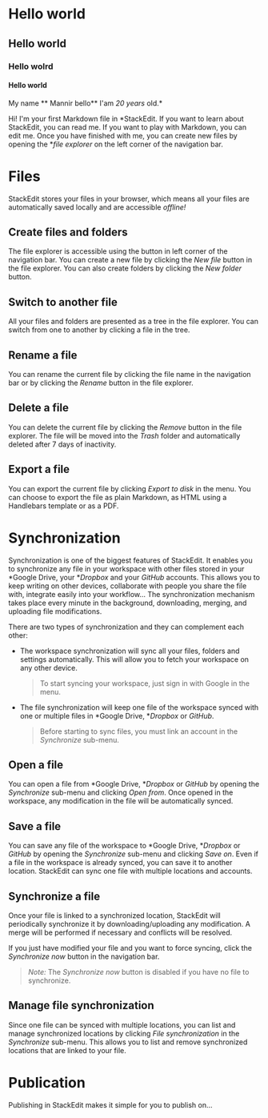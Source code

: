 # Hello world 
## Hello world 
### Hello wolrd 
#### Hello world 

My name ** Mannir bello** I'am *20 years* old.*


Hi! I'm your first Markdown file in *StackEdit. If you want to learn about StackEdit, you can read me. If you want to play with Markdown, you can edit me. Once you have finished with me, you can create new files by opening the **file explorer* on the left corner of the navigation bar.


# Files

StackEdit stores your files in your browser, which means all your files are automatically saved locally and are accessible *offline!*

## Create files and folders

The file explorer is accessible using the button in left corner of the navigation bar. You can create a new file by clicking the *New file* button in the file explorer. You can also create folders by clicking the *New folder* button.

## Switch to another file

All your files and folders are presented as a tree in the file explorer. You can switch from one to another by clicking a file in the tree.

## Rename a file

You can rename the current file by clicking the file name in the navigation bar or by clicking the *Rename* button in the file explorer.

## Delete a file

You can delete the current file by clicking the *Remove* button in the file explorer. The file will be moved into the *Trash* folder and automatically deleted after 7 days of inactivity.

## Export a file

You can export the current file by clicking *Export to disk* in the menu. You can choose to export the file as plain Markdown, as HTML using a Handlebars template or as a PDF.


# Synchronization

Synchronization is one of the biggest features of StackEdit. It enables you to synchronize any file in your workspace with other files stored in your *Google Drive, your **Dropbox* and your *GitHub* accounts. This allows you to keep writing on other devices, collaborate with people you share the file with, integrate easily into your workflow... The synchronization mechanism takes place every minute in the background, downloading, merging, and uploading file modifications.

There are two types of synchronization and they can complement each other:

- The workspace synchronization will sync all your files, folders and settings automatically. This will allow you to fetch your workspace on any other device.
	> To start syncing your workspace, just sign in with Google in the menu.

- The file synchronization will keep one file of the workspace synced with one or multiple files in *Google Drive, **Dropbox* or *GitHub*.
	> Before starting to sync files, you must link an account in the *Synchronize* sub-menu.

## Open a file

You can open a file from *Google Drive, **Dropbox* or *GitHub* by opening the *Synchronize* sub-menu and clicking *Open from*. Once opened in the workspace, any modification in the file will be automatically synced.

## Save a file

You can save any file of the workspace to *Google Drive, **Dropbox* or *GitHub* by opening the *Synchronize* sub-menu and clicking *Save on*. Even if a file in the workspace is already synced, you can save it to another location. StackEdit can sync one file with multiple locations and accounts.

## Synchronize a file

Once your file is linked to a synchronized location, StackEdit will periodically synchronize it by downloading/uploading any modification. A merge will be performed if necessary and conflicts will be resolved.

If you just have modified your file and you want to force syncing, click the *Synchronize now* button in the navigation bar.

> *Note:* The *Synchronize now* button is disabled if you have no file to synchronize.

## Manage file synchronization

Since one file can be synced with multiple locations, you can list and manage synchronized locations by clicking *File synchronization* in the *Synchronize* sub-menu. This allows you to list and remove synchronized locations that are linked to your file.


# Publication

Publishing in StackEdit makes it simple for you to publish on…
